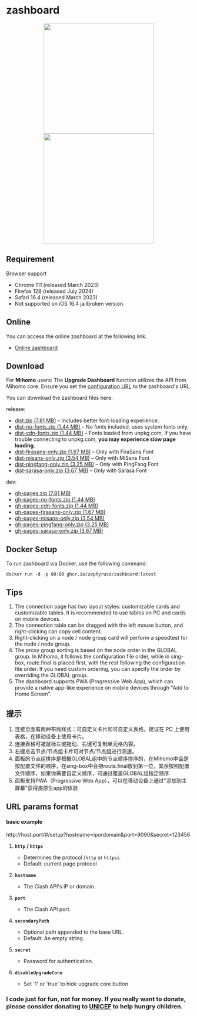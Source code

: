 # zashboard

<p align="center">
  <img src="./readme/pc.png" height="300">
  <img src="./readme/mobile.png" height="300">
</p>

## **Requirement**

Browser support

- Chrome 111 (released March 2023)
- Firefox 128 (released July 2024)
- Safari 16.4 (released March 2023)
- Not supported on iOS 16.4 jailbroken version.

## **Online**

You can access the online zashboard at the following link:

- [Online zashboard](http://board.zash.run.place)

## **Download**

For **Mihomo** users:
The **Upgrade Dashboard** function utilizes the API from Mihomo core. Ensure you set the [configuration URL](https://wiki.metacubex.one/config/general/#_9) to the zashboard's URL.

You can download the zashboard files here:

release:

- [dist.zip (7.81 MB)](https://github.com/Zephyruso/zashboard/releases/latest/download/dist.zip) – Includes better font-loading experience.
- [dist-no-fonts.zip (1.44 MB)](https://github.com/Zephyruso/zashboard/releases/latest/download/dist-no-fonts.zip) – No fonts included, uses system fonts only.
- [dist-cdn-fonts.zip (1.44 MB)](https://github.com/Zephyruso/zashboard/releases/latest/download/dist-cdn-fonts.zip) – Fonts loaded from unpkg.com, If you have trouble connecting to unpkg.com, **you may experience slow page loading**.
- [dist-firasans-only.zip (1.67 MB)](https://github.com/Zephyruso/zashboard/releases/latest/download/dist-firasans-only.zip) – Only with FiraSans Font
- [dist-misans-only.zip (3.54 MB)](https://github.com/Zephyruso/zashboard/releases/latest/download/dist-misans-only.zip) – Only with MiSans Font
- [dist-pingfang-only.zip (3.25 MB)](https://github.com/Zephyruso/zashboard/releases/latest/download/dist-pingfang-only.zip) – Only with PingFang Font
- [dist-sarasa-only.zip (3.67 MB)](https://github.com/Zephyruso/zashboard/releases/latest/download/dist-sarasa-only.zip) – Only with Sarasa Font

dev:

- [gh-pages.zip (7.81 MB)](https://github.com/Zephyruso/zashboard/archive/refs/heads/gh-pages.zip)
- [gh-pages-no-fonts.zip (1.44 MB)](https://github.com/Zephyruso/zashboard/archive/refs/heads/gh-pages-no-fonts.zip)
- [gh-pages-cdn-fonts.zip (1.44 MB)](https://github.com/Zephyruso/zashboard/archive/refs/heads/gh-pages-cdn-fonts.zip)
- [gh-pages-firasans-only.zip (1.67 MB)](https://github.com/Zephyruso/zashboard/archive/refs/heads/gh-pages-firasans-only.zip)
- [gh-pages-misans-only.zip (3.54 MB)](https://github.com/Zephyruso/zashboard/archive/refs/heads/gh-pages-misans-only.zip)
- [gh-pages-pingfang-only.zip (3.25 MB)](https://github.com/Zephyruso/zashboard/archive/refs/heads/gh-pages-pingfang-only.zip)
- [gh-pages-sarasa-only.zip (3.67 MB)](https://github.com/Zephyruso/zashboard/archive/refs/heads/gh-pages-sarasa-only.zip)

## **Docker Setup**

To run zashboard via Docker, use the following command:

```
docker run -d -p 80:80 ghcr.io/zephyruso/zashboard:latest
```

## Tips

1. The connection page has two layout styles: customizable cards and customizable tables. It is recommended to use tables on PC and cards on mobile devices.
2. The connection table can be dragged with the left mouse button, and right-clicking can copy cell content.
3. Right-clicking on a node / node group card will perform a speedtest for the node / node group.
4. The proxy group sorting is based on the node order in the GLOBAL group. In Mihomo, it follows the configuration file order, while in sing-box, route.final is placed first, with the rest following the configuration file order. If you need custom ordering, you can specify the order by overriding the GLOBAL group.
5. The dashboard supports PWA (Progressive Web App), which can provide a native app-like experience on mobile devices through "Add to Home Screen".

## 提示

1. 连接页面有两种布局样式：可自定义卡片和可自定义表格。建议在 PC 上使用表格，在移动设备上使用卡片。
2. 连接表格可被鼠标左键拖动，右键可复制单元格内容。
3. 右键点击节点/节点组卡片可对节点/节点组进行测速。
4. 面板的节点组排序是根据GLOBAL组中的节点顺序排序的，在Mihomo中会是按配置文件的顺序，在sing-box中会把route.final放到第一位，其余按照配置文件顺序，如果你需要自定义顺序，可通过覆盖GLOBAL组指定顺序
5. 面板支持PWA（Progressive Web App），可以在移动设备上通过"添加到主屏幕"获得类原生app的体验

## URL params format

#### basic example

http://host:port/#/setup?hostname=ipordomain&port=9090&secret=123456

1. **`http` / `https`**
   - Determines the protocol (`http` or `https`).
   - Default: current page protocol

2. **`hostname`**
   - The Clash API's IP or domain.

3. **`port`**
   - The Clash API port.

4. **`secondaryPath`**
   - Optional path appended to the base URL.
   - Default: An empty string.

5. **`secret`**
   - Password for authentication.

6. **`disableUpgradeCore`**
   - Set '1' or 'true' to hide upgrade core button

### I code just for fun, not for money. If you really want to donate, please consider donating to [UNICEF](https://www.unicef.org/) to help hungry children.
